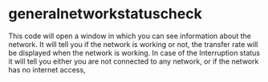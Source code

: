 # generalnetworkstatuscheck
This code will open a window in which you can see information about the network. It will tell you if the network is working or not, the transfer rate will be displayed when the network is working. In case of the Interruption status it will tell you either you are not connected to any network, or if the network has no internet access,
